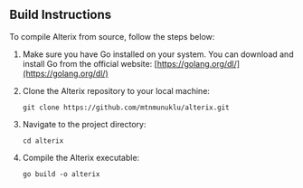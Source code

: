 ## Build Instructions

To compile Alterix from source, follow the steps below:

1. Make sure you have Go installed on your system. You can download and install Go from the official website: [https://golang.org/dl/](https://golang.org/dl/)

2. Clone the Alterix repository to your local machine:
   ```
   git clone https://github.com/mtnmunuklu/alterix.git
   ```

3. Navigate to the project directory:
    ```
    cd alterix
    ```

4. Compile the Alterix executable:
    ```
    go build -o alterix
    ```